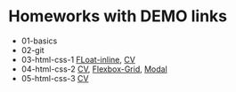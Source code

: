# Homeworks with DEMO links
- 01-basics
- 02-git
- 03-html-css-1 [FLoat-inline](http://03-html-css-float-inline.surge.sh), [CV](http://03-html-css-cv.surge.sh)
- 04-html-css-2 [CV](http://04-html-css-2-cv.surge.sh), [Flexbox-Grid](http://04-html-css-2-flexbox-grid.surge.sh), [Modal](http://04-html-css-2-modal.surge.sh)
- 05-html-css-3 [CV](http://05-html-css-3.surge.sh/)
